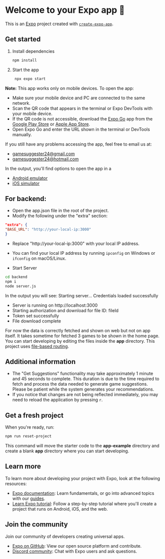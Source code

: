 # Welcome to your Expo app 👋

This is an [Expo](https://expo.dev) project created with [`create-expo-app`](https://www.npmjs.com/package/create-expo-app).

## Get started

1. Install dependencies

   ```bash
   npm install
   ```

2. Start the app

   ```bash
    npx expo start
   ```

**Note:**  This app works only on mobile devices. To open the app:
- Make sure your mobile device and PC are connected to the same network.
- Scan the QR code that appears in the terminal or Expo DevTools with your mobile device.
- If the QR code is not accessible, download the [Expo Go](https://expo.dev/go) app from the [Google Play Store](https://play.google.com/store/apps/details?id=host.exp.exponent&hl=en&pli=1) or [Apple App Store](https://apps.apple.com/us/app/expo-go/id982107779).
- Open Expo Go and enter the URL shown in the terminal or DevTools manually.

If you still have any problems accessing the app, feel free to email us at:
- [gamesuggester24@gmail.com](mailto:gamesuggester24@gmail.com)
- [gamesuggester24@hotmail.com](mailto:gamesuggester24@hotmail.com)


In the output, you'll find options to open the app in a
- [Android emulator](https://docs.expo.dev/workflow/android-studio-emulator/)
- [iOS simulator](https://docs.expo.dev/workflow/ios-simulator/)

  

## For backend:
- Open the app.json file in the root of the project.
- Modify the following under the "extra" section:
 ```json
 "extra": {
 "BASE_URL": "http://your-local-ip:3000"
 }
 ```
- Replace "http://your-local-ip:3000" with your local IP address.
- You can find your local IP address by running `ipconfig` on Windows or `ifconfig` on macOS/Linux.
   
 - Start Server
```bash
cd backend
npm i
node server.js
```
In the output you will see:
Starting server...
Credentials loaded successfully
 - Server is running on http://localhost:3000
 - Starting authorization and download for file ID: fileId
 - Token set successfully
 - File download complete

For now the data is correctly fetched and shown on web but not on app itself. It takes sometime for fetched 3 games to be shown in the home page.
You can start developing by editing the files inside the **app** directory. This project uses [file-based routing](https://docs.expo.dev/router/introduction).

## Additional information
- The "Get Suggestions" functionality may take approximately 1 minute and 45 seconds to complete. This duration is due to the time required to fetch and process the data needed to generate game suggestions. Please be patient while the system generates your recommendations.
- If you notice that changes are not being reflected immediately, you may need to reload the application by pressing `r`.

## Get a fresh project

When you're ready, run:

```bash
npm run reset-project
```

This command will move the starter code to the **app-example** directory and create a blank **app** directory where you can start developing.

## Learn more

To learn more about developing your project with Expo, look at the following resources:

- [Expo documentation](https://docs.expo.dev/): Learn fundamentals, or go into advanced topics with our [guides](https://docs.expo.dev/guides).
- [Learn Expo tutorial](https://docs.expo.dev/tutorial/introduction/): Follow a step-by-step tutorial where you'll create a project that runs on Android, iOS, and the web.

## Join the community

Join our community of developers creating universal apps.

- [Expo on GitHub](https://github.com/expo/expo): View our open source platform and contribute.
- [Discord community](https://chat.expo.dev): Chat with Expo users and ask questions.
